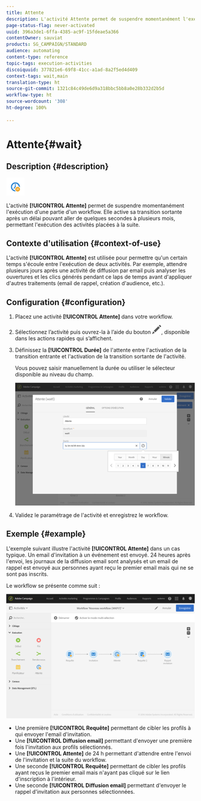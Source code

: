 ```yaml
---
title: Attente
description: L'activité Attente permet de suspendre momentanément l'exécution d'une partie d'un workflow.
page-status-flag: never-activated
uuid: 396a3de1-6ffa-4385-ac9f-15fdeae5a366
contentOwner: sauviat
products: SG_CAMPAIGN/STANDARD
audience: automating
content-type: reference
topic-tags: execution-activities
discoiquuid: 377821e6-69f8-41cc-a1ad-8a2f5ed4d409
context-tags: wait,main
translation-type: ht
source-git-commit: 1321c84c49de6d9a318bbc5bb8a0e28b332d2b5d
workflow-type: ht
source-wordcount: '308'
ht-degree: 100%

---
```



# Attente{#wait}

## Description {#description}

![](assets/wait.png)

L&#39;activité **[!UICONTROL Attente]** permet de suspendre momentanément l&#39;exécution d&#39;une partie d&#39;un workflow. Elle active sa transition sortante après un délai pouvant aller de quelques secondes à plusieurs mois, permettant l&#39;exécution des activités placées à la suite.

## Contexte d&#39;utilisation {#context-of-use}

L&#39;activité **[!UICONTROL Attente]** est utilisée pour permettre qu&#39;un certain temps s&#39;écoule entre l&#39;exécution de deux activités. Par exemple, attendre plusieurs jours après une activité de diffusion par email puis analyser les ouvertures et les clics générés pendant ce laps de temps avant d&#39;appliquer d&#39;autres traitements (email de rappel, création d&#39;audience, etc.).

## Configuration {#configuration}

1. Placez une activité **[!UICONTROL Attente]** dans votre workflow.
1. Sélectionnez l’activité puis ouvrez-la à l’aide du bouton ![](assets/edit_darkgrey-24px.png), disponible dans les actions rapides qui s’affichent.
1. Définissez la **[!UICONTROL Durée]** de l&#39;attente entre l&#39;activation de la transition entrante et l&#39;activation de la transition sortante de l&#39;activité.

   Vous pouvez saisir manuellement la durée ou utiliser le sélecteur disponible au niveau du champ.

   ![](assets/wait_duration.png)

1. Validez le paramétrage de l&#39;activité et enregistrez le workflow.

## Exemple {#example}

L&#39;exemple suivant illustre l&#39;activité **[!UICONTROL Attente]** dans un cas typique. Un email d&#39;invitation à un événement est envoyé. 24 heures après l&#39;envoi, les journaux de la diffusion email sont analysés et un email de rappel est envoyé aux personnes ayant reçu le premier email mais qui ne se sont pas inscrits.

Le workflow se présente comme suit :

![](assets/wait_example_workflow.png)

* Une première **[!UICONTROL Requête]** permettant de cibler les profils à qui envoyer l&#39;email d&#39;invitation.
* Une **[!UICONTROL Diffusion email]** permettant d&#39;envoyer une première fois l&#39;invitation aux profils sélectionnés.
* Une **[!UICONTROL Attente]** de 24 h permettant d&#39;attendre entre l&#39;envoi de l&#39;invitation et la suite du workflow.
* Une seconde **[!UICONTROL Requête]** permettant de cibler les profils ayant reçus le premier email mais n&#39;ayant pas cliqué sur le lien d&#39;inscription à l&#39;intérieur.
* Une seconde **[!UICONTROL Diffusion email]** permettant d&#39;envoyer le rappel d&#39;invitation aux personnes sélectionnées.

